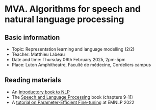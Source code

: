 # MVA. Algorithms for speech and natural language processing

## Basic information

- Topic: Representation learning and language modelling (2/2)
- Teacher: Matthieu Labeau
- Date and time: Thursday 06th February 2025, 2pm-5pm
- Place: Luton Amphitheatre, Faculté de médecine, Cordeliers campus

## Reading materials

- An [Introductory book to NLP](https://www.amazon.fr/Introduction-Natural-Language-Processing-Eisenstein/dp/0262042843)
- The [Speech and Language Processing](https://web.stanford.edu/~jurafsky/slp3/) book (chapters 9-11) 
- A [tutorial on Parameter-Efficient Fine-tuning](https://docs.google.com/presentation/d/1seHOJ7B0bQEPJ3LBW5VmruMCILiVRoPb8nmU2OS-Eqc/edit#slide=id.p) at EMNLP 2022
